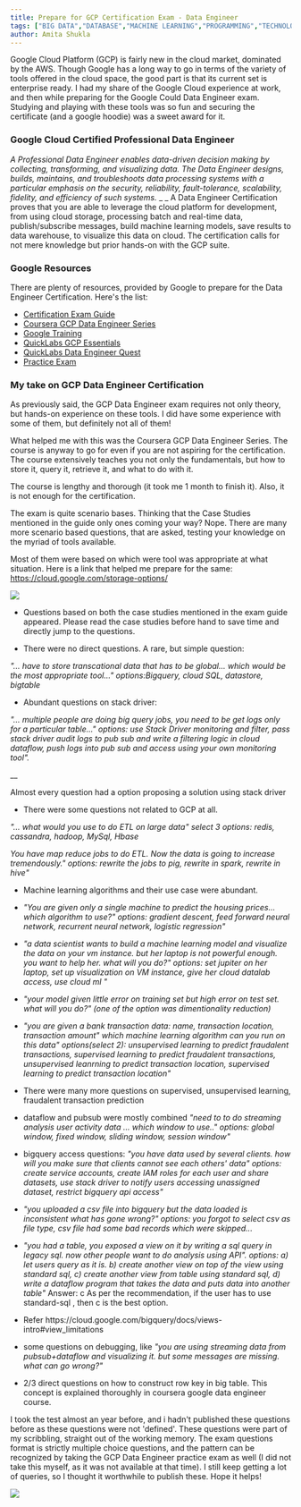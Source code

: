 ```yaml
---
title: Prepare for GCP Certification Exam - Data Engineer
tags: ["BIG DATA","DATABASE","MACHINE LEARNING","PROGRAMMING","TECHNOLOGY"]
author: Amita Shukla
---
```



Google Cloud Platform (GCP) is fairly new in the cloud market, dominated by the AWS. Though Google has a long way to go in terms of the variety of tools offered in the cloud space, the good part is that its current set is enterprise ready. I had my share of the Google Cloud experience at work, and then while preparing for the Google Could Data Engineer exam. Studying and playing with these tools was so fun and securing the certificate (and a google hoodie) was a sweet award for it. 
 


### Google Cloud Certified Professional Data Engineer

_A Professional Data Engineer enables data-driven decision making by collecting, transforming, and visualizing data. The Data Engineer designs, builds, maintains, and troubleshoots data processing systems with a particular emphasis on the security, reliability, fault-tolerance, scalability, fidelity, and efficiency of such systems._ 
_ 
_ A Data Engineer Certification proves that you are able to leverage the cloud platform for development, from using cloud storage, processing batch and real-time data, publish/subscribe messages, build machine learning models, save results to data warehouse, to visualize this data on cloud. The certification calls for not mere knowledge but prior hands-on with the GCP suite. 
 


### Google Resources

There are plenty of resources, provided by Google to prepare for the Data Engineer Certification. Here's the list: 


- [Certification Exam Guide](https://cloud.google.com/certification/guides/data-engineer/)
- [Coursera GCP Data Engineer Series](https://www.coursera.org/specializations/gcp-data-machine-learning)
- [Google Training](https://cloud.google.com/training/data-ml)
- [QuickLabs GCP Essentials](https://google.qwiklabs.com/quests/23?locale=en)
- [QuickLabs Data Engineer Quest](https://google.qwiklabs.com/quests/25?locale=en)
- [Practice Exam](https://cloud.google.com/certification/practice-exam/data-engineer)

### My take on GCP Data Engineer Certification

As previously said, the GCP Data Engineer exam requires not only theory, but hands-on experience on these tools. I did have some experience with some of them, but definitely not all of them!

What helped me with this was the Coursera GCP Data Engineer Series. The course is anyway to go for even if you are not aspiring for the certification. The course extensively teaches you not only the fundamentals, but how to store it, query it, retrieve it, and what to do with it.

The course is lengthy and thorough (it took me 1 month to finish it). Also, it is not enough for the certification.

 


The exam is quite scenario bases. Thinking that the Case Studies mentioned in the guide only ones coming your way? Nope. There are many more scenario based questions, that are asked, testing your knowledge on the myriad of tools available.

 
Most of them were based on which were tool was appropriate at what situation. Here is a link that helped me prepare for the same: <https://cloud.google.com/storage-options/> 


 


[![](https://1.bp.blogspot.com/-xCrCGPRZaD8/XEy6UCY1fOI/AAAAAAAAJAc/w6inBYlllIY5v0c6WubJU4A1RF10cvlxgCLcBGAs/s320/GCP.png)](https://1.bp.blogspot.com/-xCrCGPRZaD8/XEy6UCY1fOI/AAAAAAAAJAc/w6inBYlllIY5v0c6WubJU4A1RF10cvlxgCLcBGAs/s1600/GCP.png)

 


- Questions based on both the case studies mentioned in the exam guide appeared. Please read the case studies before hand to save time and directly jump to the questions.

- There were no direct questions. A rare, but simple question:

 _\"... have to store transcational data that has to be global... which would be the most appropriate tool...\" options:Bigquery, cloud SQL, datastore, bigtable_

- Abundant questions on stack driver:

 _\"... multiple people are doing big query jobs, you need to be get logs only for a particular table...\" options: use Stack Driver monitoring and filter, pass stack driver audit logs to pub sub and write a filtering logic in cloud dataflow, push logs into pub sub and access using your own monitoring tool\"._

 __

 Almost every question had a option proposing a solution using stack driver

- There were some questions not related to GCP at all.

 _\"... what would you use to do ETL on large data\" select 3 options: redis, cassandra, hadoop, MySql, Hbase_

 _You have map reduce jobs to do ETL. Now the data is going to increase tremendously.\" options: rewrite the jobs to pig, rewrite in spark, rewrite in hive\"_

- Machine learning algorithms and their use case were abundant.

- _\"You are given only a single machine to predict the housing prices... which algorithm to use?\" options: gradient descent, feed forward neural network, recurrent neural network, logistic regression\"_

- _\"a data scientist wants to build a machine learning model and visualize the data on your vm instance. but her laptop is not powerful enough. you want to help her. what will you do?\" options: set jupiter on her laptop, set up visualization on VM instance, give her cloud datalab access, use cloud ml \"_

- _\"your model given little error on training set but high error on test set. what will you do?\" (one of the option was dimentionality reduction)_

- _\"you are given a bank transaction data: name, transaction location, transaction amount\" which machine learning algorithm can you run on this data\" options(select 2): unsupervised learning to predict fraudalent transactions, supervised learning to predict fraudalent transactions, unsupervised leanrning to predict transaction location, supervised learning to predict transaction location\"_

- There were many more questions on supervised, unsupervised learning, fraudalent transaction prediction

- dataflow and pubsub were mostly combined 
 _\"need to to do streaming analysis user activity data ... which window to use..\" options: global window, fixed window, sliding window, session window\"_

- bigquery access questions: 
 _\"you have data used by several clients. how will you make sure that clients cannot see each others' data\" options: create service accounts, create IAM roles for each user and share datasets, use stack driver to notify users accessing unassigned dataset, restrict bigquery api access\"_

- _\"you uploaded a csv file into bigquery but the data loaded is inconsistent what has gone wrong?\" options: you forgot to select csv as file type, csv file had some bad records which were skipped..._

- _\"you had a table, you exposed a view on it by writing a sql query in legacy sql. now other people want to do analysis using API\". options: a) let users query as it is. b) create another view on top of the view using standard sql, c) create another view from table using standard sql, d) write a dataflow program that takes the data and puts data into another table\"_ Answer: c As per the recommendation, if the user has to use standard-sql , then c is the best option.

- Refer https&#x3A;//cloud.google.com/bigquery/docs/views-intro#view_limitations

- some questions on debugging, like 
 _\"you are using streaming data from pubsub+dataflow and visualizing it. but some messages are missing. what can go wrong?\"_

- 2/3 direct questions on how to construct row key in big table. This concept is explained thoroughly in coursera google data engineer course.

 


I took the test almost an year before, and i hadn't published these questions before as these questions were not 'defined'. These questions were part of my scribbling, straight out of the working memory. The exam questions format is strictly multiple choice questions, and the pattern can be recognized by taking the GCP Data Engineer practice exam as well (I did not take this myself, as it was not available at that time). I still keep getting a lot of queries, so I thought it worthwhile to publish these. Hope it helps! 
 


[![](https://4.bp.blogspot.com/-Si3YHSy7F3Y/XEy4P2KB2CI/AAAAAAAAJAQ/PNoPPl2e-bUqoNfduuGzbWie4gxgtD22gCLcBGAs/s320/af7a94db-8b68-48fb-9a2c-ec38d1855a5c-original.jpeg)](https://4.bp.blogspot.com/-Si3YHSy7F3Y/XEy4P2KB2CI/AAAAAAAAJAQ/PNoPPl2e-bUqoNfduuGzbWie4gxgtD22gCLcBGAs/s1600/af7a94db-8b68-48fb-9a2c-ec38d1855a5c-original.jpeg)

 


 


